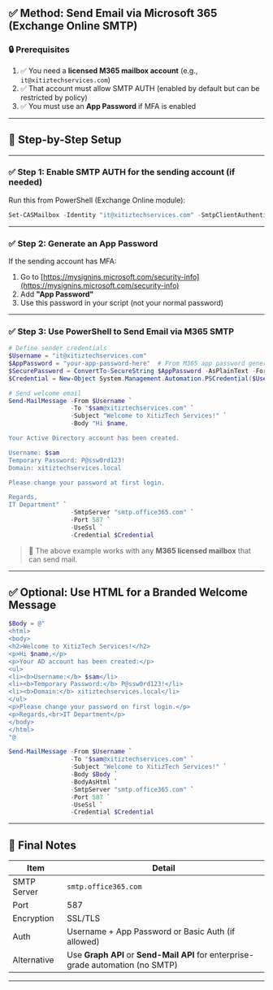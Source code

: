 ## ✅ Method: Send Email via Microsoft 365 (Exchange Online SMTP)

### 🔒 Prerequisites

1. ✅ You need a **licensed M365 mailbox account** (e.g., `it@xitiztechservices.com`)
2. ✅ That account must allow SMTP AUTH (enabled by default but can be restricted by policy)
3. ✅ You must use an **App Password** if MFA is enabled

---

## 🔧 Step-by-Step Setup

---

### ✅ Step 1: Enable SMTP AUTH for the sending account (if needed)

Run this from PowerShell (Exchange Online module):

```powershell
Set-CASMailbox -Identity "it@xitiztechservices.com" -SmtpClientAuthenticationDisabled $false
```

---

### ✅ Step 2: Generate an App Password

If the sending account has MFA:

1. Go to [https://mysignins.microsoft.com/security-info](https://mysignins.microsoft.com/security-info)
2. Add **"App Password"**
3. Use this password in your script (not your normal password)

---

### ✅ Step 3: Use PowerShell to Send Email via M365 SMTP

```powershell
# Define sender credentials
$Username = "it@xitiztechservices.com"
$AppPassword = "your-app-password-here"  # From M365 app password generator
$SecurePassword = ConvertTo-SecureString $AppPassword -AsPlainText -Force
$Credential = New-Object System.Management.Automation.PSCredential($Username, $SecurePassword)

# Send welcome email
Send-MailMessage -From $Username `
                 -To "$sam@xitiztechservices.com" `
                 -Subject "Welcome to XitizTech Services!" `
                 -Body "Hi $name,

Your Active Directory account has been created.

Username: $sam
Temporary Password: P@ssw0rd123!
Domain: xitiztechservices.local

Please change your password at first login.

Regards,
IT Department" `
                 -SmtpServer "smtp.office365.com" `
                 -Port 587 `
                 -UseSsl `
                 -Credential $Credential
```

> 🔐 The above example works with any **M365 licensed mailbox** that can send mail.

---

## ✅ Optional: Use HTML for a Branded Welcome Message

```powershell
$Body = @"
<html>
<body>
<h2>Welcome to XitizTech Services!</h2>
<p>Hi $name,</p>
<p>Your AD account has been created:</p>
<ul>
<li><b>Username:</b> $sam</li>
<li><b>Temporary Password:</b> P@ssw0rd123!</li>
<li><b>Domain:</b> xitiztechservices.local</li>
</ul>
<p>Please change your password on first login.</p>
<p>Regards,<br>IT Department</p>
</body>
</html>
"@

Send-MailMessage -From $Username `
                 -To "$sam@xitiztechservices.com" `
                 -Subject "Welcome to XitizTech Services!" `
                 -Body $Body `
                 -BodyAsHtml `
                 -SmtpServer "smtp.office365.com" `
                 -Port 587 `
                 -UseSsl `
                 -Credential $Credential
```

---

## 📌 Final Notes

| Item        | Detail                                                                           |
| ----------- | -------------------------------------------------------------------------------- |
| SMTP Server | `smtp.office365.com`                                                             |
| Port        | 587                                                                              |
| Encryption  | SSL/TLS                                                                          |
| Auth        | Username + App Password or Basic Auth (if allowed)                               |
| Alternative | Use **Graph API** or **Send-Mail API** for enterprise-grade automation (no SMTP) |

---
